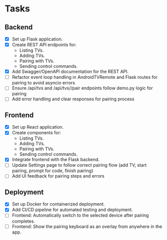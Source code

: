 # Tasks

## Backend
- [x] Set up Flask application.
- [x] Create REST API endpoints for:
  - Listing TVs.
  - Adding TVs.
  - Pairing with TVs.
  - Sending control commands.
- [x] Add Swagger/OpenAPI documentation for the REST API.
- [ ] Refactor event loop handling in AndroidTVRemote and Flask routes for pairing to avoid asyncio errors
- [ ] Ensure /api/tvs and /api/tvs/<ip>/pair endpoints follow demo.py logic for pairing
- [ ] Add error handling and clear responses for pairing process

## Frontend
- [x] Set up React application.
- [x] Create components for:
  - Listing TVs.
  - Adding TVs.
  - Pairing with TVs.
  - Sending control commands.
- [x] Integrate frontend with the Flask backend.
- [ ] Update Settings page to follow correct pairing flow (add TV, start pairing, prompt for code, finish pairing)
- [ ] Add UI feedback for pairing steps and errors

## Deployment
- [x] Set up Docker for containerized deployment.
- [x] Add CI/CD pipeline for automated testing and deployment.
- [ ] Frontend: Automatically switch to the selected device after pairing completes.
- [ ] Frontend: Show the pairing keyboard as an overlay from anywhere in the app.